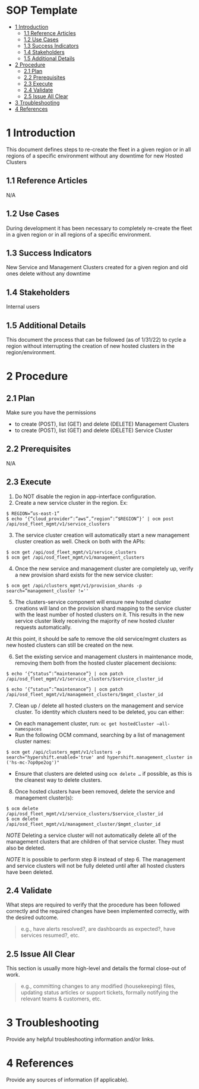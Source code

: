 <h1>SOP Template</h1>
 
<!-- START doctoc generated TOC please keep comment here to allow auto update -->
<!-- DON'T EDIT THIS SECTION, INSTEAD RE-RUN doctoc TO UPDATE -->
 
 
- [1 Introduction](#1-introduction)
  - [1.1 Reference Articles](#11-reference-articles)
  - [1.2 Use Cases](#12-use-cases)
  - [1.3 Success Indicators](#13-success-indicators)
  - [1.4 Stakeholders](#14-stakeholders)
  - [1.5 Additional Details](#15-additional-details)
- [2 Procedure](#2-procedure)
  - [2.1 Plan](#21-plan)
  - [2.2 Prerequisites](#22-prerequisites)
  - [2.3 Execute](#23-execute)
  - [2.4 Validate](#24-validate)
  - [2.5 Issue All Clear](#25-issue-all-clear)
- [3 Troubleshooting](#3-troubleshooting)
- [4 References](#4-references)
 
<!-- END doctoc generated TOC please keep comment here to allow auto update -->
 
# 1 Introduction
 
This document defines steps to re-create the fleet in a given region or in all regions of a specific environment without any downtime for new Hosted Clusters
 
## 1.1 Reference Articles
 
N/A
 
## 1.2 Use Cases
 
During development it has been necessary to completely re-create the fleet in a given region or in all regions of a specific environment. 

## 1.3 Success Indicators
 
New Service and Management Clusters created for a given region and old ones delete without any downtime
 
## 1.4 Stakeholders
 
Internal users
 
## 1.5 Additional Details
 
This document the process that can be followed (as of 1/31/22) to cycle a region without interrupting the creation of new hosted clusters in the region/environment.
 
# 2 Procedure
 
## 2.1 Plan
 
Make sure you have the permissions
* to create (POST), list (GET) and delete (DELETE) Management Clusters 
* to create (POST), list (GET) and delete (DELETE) Service Cluster
 
## 2.2 Prerequisites
 
N/A
 
## 2.3 Execute
 
1. Do NOT disable the region in app-interface configuration.
2. Create a new service cluster in the region. Ex:

```
$ REGION=”us-east-1”
$ echo ‘{“cloud_provider”:”aws”,”region”:”$REGION”}’ | ocm post /api/osd_fleet_mgmt/v1/service_clusters
```
3. The service cluster creation will automatically start a new management cluster creation as well. Check on both with the APIs:
```
$ ocm get /api/osd_fleet_mgmt/v1/service_clusters
$ ocm get /api/osd_fleet_mgmt/v1/management_clusters
```
4. Once the new service and management cluster are completely up, verify a new provision shard exists for the new service cluster:
```
$ ocm get /api/clusters_mgmt/v1/provision_shards -p search=”management_cluster !=''
```
5. The clusters-service component will ensure new hosted cluster creations will land on the provision shard mapping to the service cluster with the least number of hosted clusters on it. 
 This results in the new service cluster likely receiving the majority of new hosted cluster requests automatically. 

At this point, it should be safe to remove the old service/mgmt clusters as new hosted clusters can still be created on the new.

6. Set the existing service and management clusters in maintenance mode, removing them both from the hosted cluster placement decisions:
```
$ echo ‘{“status”:”maintenance”} | ocm patch /api/osd_fleet_mgmt/v1/service_clusters/$service_cluster_id

$ echo ‘{“status”:”maintenance”} | ocm patch /api/osd_fleet_mgmt/v1/management_clusters/$mgmt_cluster_id
```
7. Clean up / delete all hosted clusters on the management and service cluster. To identity which clusters need to be deleted, you can either:
* On each management cluster, run:
 ```oc get hostedCluster –all-namespaces```
* Run the following OCM command, searching by a list of management cluster names:
```
$ ocm get /api/clusters_mgmt/v1/clusters -p search="hypershift.enabled='true' and hypershift.management_cluster in ('hs-mc-7op0pe2og')"
```
* Ensure that clusters are deleted using `ocm delete …` if possible, as this is the cleanest way to delete clusters.


8. Once hosted clusters have been removed, delete the service and management cluster(s):
```
$ ocm delete /api/osd_fleet_mgmt/v1/service_clusters/$service_cluster_id
$ ocm delete /api/osd_fleet_mgmt/v1/management_cluster/$mgmt_cluster_id
```

*NOTE* Deleting a service cluster will not automatically delete all of the management clusters that are children of that service cluster. They must also be deleted.

*NOTE* It is possible to perform step 8 instead of step 6. The management and service clusters will not be fully deleted until after all hosted clusters have been deleted.

 
## 2.4 Validate
 
What steps are required to verify that the procedure has been followed correctly and the required changes have been implemented correctly, with the desired outcome.
 
> e.g., have alerts resolved?, are dashboards as expected?, have services resumed?, etc.
 
## 2.5 Issue All Clear
 
This section is usually more high-level and details the formal close-out of work.
 
> e.g., committing changes to any modified (housekeeping) files, updating status articles or support tickets, formally notifying the relevant teams & customers, etc.
 
# 3 Troubleshooting
 
Provide any helpful troubleshooting information and/or links.
 
# 4 References
 
Provide any sources of information (if applicable).
